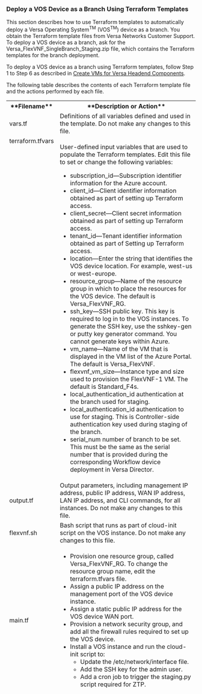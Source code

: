 ### Deploy a VOS Device as a Branch Using Terraform Templates

This section describes how to use Terraform templates to automatically deploy a Versa Operating System<sup>TM</sup> (VOS<sup>TM</sup>) device as a branch. You obtain the Terraform template files from Versa Networks Customer Support. To deploy a VOS device as a branch, ask for the Versa_FlexVNF_SingleBranch_Staging.zip file, which contains the Terraform templates for the branch deployment.

To deploy a VOS device as a branch using Terraform templates, follow Step 1 to Step 6 as described in [Create VMs for Versa Headend Components](https://docs.versa-networks.com/Getting_Started/Deployment_and_Initial_Configuration/Headend_Deployment/Installation/Install_on_Azure#Create_VMs_for_Versa_Headend_Components "Getting_Started/Deployment_and_Initial_Configuration/Headend_Deployment/Installation/Install_on_Azure#Create VMs for Versa Headend Components").

The following table describes the contents of each Terraform template file and the actions performed by each file.

<table class="mt-responsive-table">

<thead>

<tr>

<th class="mt-column-width-15" scope="col">**Filename**</th>

<th class="mt-column-width-85" scope="col">**Description or Action**</th>

</tr>

<tr>

<td class="mt-column-width-15" data-th="Filename">vars.tf</td>

<td class="mt-column-width-85" data-th="Description or Action">Definitions of all variables defined and used in the template. Do not make any changes to this file.</td>

</tr>

<tr>

<td class="mt-column-width-15" data-th="Filename" style="vertical-align:top;">terraform.tfvars</td>

<td class="mt-column-width-85" data-th="Description or Action" style="vertical-align:middle;">

User-defined input variables that are used to populate the Terraform templates. Edit this file to set or change the following variables:

*   subscription_id—Subscription identifier information for the Azure account.
*   client_id—Client identifier information obtained as part of setting up Terraform access.
*   client_secret—Client secret information obtained as part of setting up Terraform access.
*   tenant_id—Tenant identifier information obtained as part of Setting up Terraform access.
*   location—Enter the string that identifies the VOS device location. For example, west-us or west-europe.
*   resource_group—Name of the resource group in which to place the resources for the VOS device. The default is Versa_FlexVNF_RG.
*   ssh_key—SSH public key. This key is required to log in to the VOS instances. To generate the SSH key, use the sshkey-gen or putty key generator command. You cannot generate keys within Azure.
*   vm_name—Name of the VM that is displayed in the VM list of the Azure Portal. The default is Versa_FlexVNF.
*   flexvnf_vm_size—Instance type and size used to provision the FlexVNF-1 VM. The default is Standard_F4s.
*   local_authentication_id authentication at the branch used for staging.
*   local_authentication_id authentication to use for staging. This is Controller-side authentication key used during staging of the branch.
*   serial_num number of branch to be set. This must be the same as the serial number that is provided during the corresponding Workflow device deployment in Versa Director.

</td>

</tr>

<tr>

<td class="mt-column-width-15" data-th="Filename" style="vertical-align:middle;">output.tf</td>

<td class="mt-column-width-85" data-th="Description or Action">Output parameters, including management IP address, public IP address, WAN IP address, LAN IP address, and CLI commands, for all instances. Do not make any changes to this file.</td>

</tr>

<tr>

<td class="mt-column-width-15" data-th="Filename" style="vertical-align:middle;">flexvnf.sh</td>

<td class="mt-column-width-85" data-th="Description or Action">Bash script that runs as part of cloud-init script on the VOS instance. Do not make any changes to this file.</td>

</tr>

<tr>

<td class="mt-column-width-15" data-th="Filename" style="vertical-align:middle;">main.tf</td>

<td class="mt-column-width-85" data-th="Description or Action">

*   Provision one resource group, called Versa_FlexVNF_RG. To change the resource group name, edit the terraform.tfvars file.
*   Assign a public IP address on the management port of the VOS device instance.
*   Assign a static public IP address for the VOS device WAN port.
*   Provision a network security group, and add all the firewall rules required to set up the VOS device.
*   Install a VOS instance and run the cloud-init script to:
    *   Update the /etc/network/interface file.
    *   Add the SSH key for the admin user.
    *   Add a cron job to trigger the staging.py script required for ZTP.

</td>

</tr>

</thead>

</table>

</div>

</div>


</footer>

</article>

<footer class="elm-footer">

<nav class="elm-footer-siteinfo-nav elm-nav">

<div class="elm-nav-container">

</div>

</nav>

</footer>

</main>
